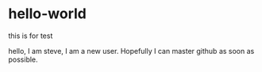 # hello-world
this is for test

hello, I am steve, I am a new user. Hopefully I can master github as soon as possible.
